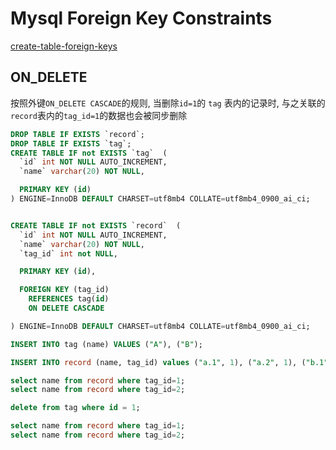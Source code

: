 # Mysql Foreign Key Constraints

[create-table-foreign-keys](https://dev.mysql.com/doc/refman/8.0/en/create-table-foreign-keys.html)

## ON_DELETE

按照外键`ON_DELETE CASCADE`的规则, 当删除`id=1`的 `tag` 表内的记录时, 与之关联的`record`表内的`tag_id=1`的数据也会被同步删除

```sql
DROP TABLE IF EXISTS `record`;
DROP TABLE IF EXISTS `tag`;
CREATE TABLE IF not EXISTS `tag`  (
  `id` int NOT NULL AUTO_INCREMENT,
  `name` varchar(20) NOT NULL,

  PRIMARY KEY (id)
) ENGINE=InnoDB DEFAULT CHARSET=utf8mb4 COLLATE=utf8mb4_0900_ai_ci;


CREATE TABLE IF not EXISTS `record`  (
  `id` int NOT NULL AUTO_INCREMENT,
  `name` varchar(20) NOT NULL,
  `tag_id` int not NULL,

  PRIMARY KEY (id),

  FOREIGN KEY (tag_id)
    REFERENCES tag(id)
    ON DELETE CASCADE

) ENGINE=InnoDB DEFAULT CHARSET=utf8mb4 COLLATE=utf8mb4_0900_ai_ci;

INSERT INTO tag (name) VALUES ("A"), ("B");

INSERT INTO record (name, tag_id) values ("a.1", 1), ("a.2", 1), ("b.1", 2), ("b.2", 2);

select name from record where tag_id=1;
select name from record where tag_id=2;

delete from tag where id = 1;

select name from record where tag_id=1;
select name from record where tag_id=2;
```
